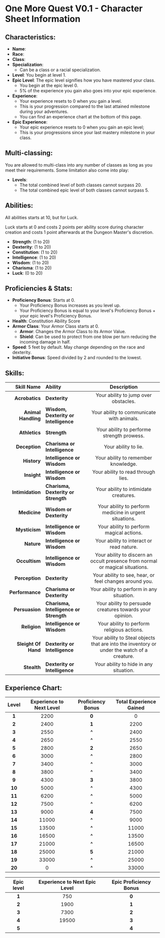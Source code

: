 # **One More Quest V0.1 - Character Sheet Information**

## **Characteristics:**
- **Name**:
- **Race**:
- **Class**:
- **Specialization**:
  - Can be a class or a racial specialization.
- **Level**: You begin at level 1.
- **Epic Level**: The epic level signifies how you have mastered your class.
  - You begin at the epic level 0.
  - 5% of the experience you gain also goes into your epic experience.
- **Experience**:
  - Your experience resets to 0 when you gain a level.
  - This is your progression compared to the last attained milestone during your adventures.
  - You can find an experience chart at the bottom of this page.
- **Epic Experience**:
  - Your epic experience resets to 0 when you gain an epic level;
  - This is your progressions since your last mastery milestone in your class.

## **Multi-classing:**
You are allowed to multi-class into any number of classes as long as you meet their requirements.
Some limitation also come into play:
- **Levels**:
  - The total combined level of both classes cannot surpass 20.
  - The total combined epic level of both classes cannot surpass 5.


## **Abilities:**
All abilities starts at 10, but for Luck.

Luck starts at 0 and costs 2 points per ability score during character creation and costs 1 point afterwards at the Dungeon Master's discretion.

- **Strength**: (1 to 20)
- **Dexterity**: (1 to 20)
- **Constitution**: (1 to 20)
- **Intelligence**: (1 to 20)
- **Wisdom**: (1 to 20)
- **Charisma**: (1 to 20)
- **Luck**: (0 to 20)


## **Proficiencies & Stats:**

- **Proficiency Bonus**: Starts at 0.
  - Your Proficiency Bonus increases as you level up.
  - Your Proficiency Bonus is equal to your level's Proficiency Bonus + your epic level's Proficiency Bonus.
- **Health**: Constitution Ability Score
- **Armor Class**: Your Armor Class starts at 0.
  - **Armor**: Changes the Armor Class to its Armor Value.
  - **Shield**: Can be used to protect from one blow per turn reducing the incoming damage in half.
- **Speed**: 5 feet by default. May change depending on the race and dexterity.
- **Initiative Bonus**: Speed divided by 2 and rounded to the lowest.

## **Skills:**

|      **Skill Name** | **Ability**                            |                                       **Description**                                       |
|--------------------:|:---------------------------------------|:-------------------------------------------------------------------------------------------:|
|      **Acrobatics** | **Dexterity**                          |                            Your ability to jump over obstacles.                             |
| **Animal Handling** | **Wisdom, Dexterity or Intelligence**  |                          Your ability to communicate with animals.                          |
|       **Athletics** | **Strength**                           |                         Your ability to performe strength prowess.                          |
|       **Deception** | **Charisma or Intelligence**           |                                    Your ability to lie.                                     |
|         **History** | **Intelligence or Wisdom**             |                             Your ability to remember knowledge.                             |
|         **Insight** | **Intelligence or Wisdom**             |                             Your ability to read through lies.                              |
|    **Intimidation** | **Charisma, Dexterity or Strength**    |                            Your ability to intimidate creatures.                            |
|        **Medicine** | **Wisdom or Dexterity**                |                   Your ability to perform medicine in urgent situations.                    |
|       **Mysticism** | **Intelligence or Wisdom**             |                          Your ability to perform magical actions.                           |
|          **Nature** | **Intelligence or Wisdom**             |                          Your ability to interact or read nature.                           |
|       **Occultism** | **Intelligence or Wisdom**             |        Your ability to discern an occult presence from normal or magical situations.        |
|      **Perception** | **Dexterity**                          |                   Your ability to see, hear, or feel changes around you.                    |
|     **Performance** | **Charisma or Dexterity**              |                          Your ability to perform in any situation.                          |
|      **Persuasion** | **Charisma, Intelligence or Strength** |                  Your ability to persuade creatures towards your opinion.                   |
|        **Religion** | **Intelligence or Wisdom**             |                         Your ability to perform religious actions.                          |
| **Sleight Of Hand** | **Dexterity or Intelligence**          | Your ability to Steal objects that are into the inventory or under the watch of a creature. |
|         **Stealth** | **Dexterity or Intelligence**          |                           Your ability to hide in any situation.                            |


## **Experience Chart:**

| Level  | Experience to Next Level | Proficiency Bonus | Total Experience Gained |
|:------:|:------------------------:|:-----------------:|:-----------------------:|
| **1**  |           2200           |       **0**       |            0            |
| **2**  |           2400           |       **1**       |          2200           |
| **3**  |           2550           |       **^**       |          2400           |
| **4**  |           2650           |       **^**       |          2550           |
| **5**  |           2800           |       **2**       |          2650           |
| **6**  |           3000           |       **^**       |          2800           |
| **7**  |           3400           |       **^**       |          3000           |
| **8**  |           3800           |       **^**       |          3400           |
| **9**  |           4300           |       **3**       |          3800           |
| **10** |           5000           |       **^**       |          4300           |
| **11** |           6200           |       **^**       |          5000           |
| **12** |           7500           |       **^**       |          6200           |
| **13** |           9000           |       **4**       |          7500           |
| **14** |          11000           |       **^**       |          9000           |
| **15** |          13500           |       **^**       |          11000          |
| **16** |          16500           |       **^**       |          13500          |
| **17** |          21000           |       **^**       |          16500          |
| **18** |          25000           |       **5**       |          21000          |
| **19** |          33000           |       **^**       |          25000          |
| **20** |            0             |       **^**       |          33000          |

| Epic level | Experience to Next Epic Level | Epic Proficiency Bonus |
|:----------:|:-----------------------------:|:----------------------:|
|   **1**    |              750              |         **0**          |
|   **2**    |             1900              |         **1**          |
|   **3**    |             7300              |         **2**          |
|   **4**    |             19500             |         **3**          |
|   **5**    |                               |         **4**          |
